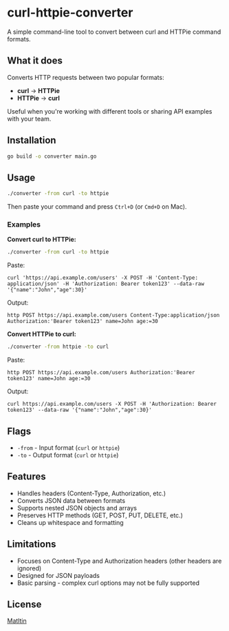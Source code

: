 # curl-httpie-converter

A simple command-line tool to convert between curl and HTTPie command formats.

## What it does

Converts HTTP requests between two popular formats:
- **curl** → **HTTPie**
- **HTTPie** → **curl**

Useful when you're working with different tools or sharing API examples with your team.

## Installation
```bash
go build -o converter main.go
```

## Usage
```bash
./converter -from curl -to httpie
```

Then paste your command and press `Ctrl+D` (or `Cmd+D` on Mac).

### Examples

**Convert curl to HTTPie:**
```bash
./converter -from curl -to httpie
```

Paste:
```
curl 'https://api.example.com/users' -X POST -H 'Content-Type: application/json' -H 'Authorization: Bearer token123' --data-raw '{"name":"John","age":30}'
```

Output:
```
http POST https://api.example.com/users Content-Type:application/json Authorization:'Bearer token123' name=John age:=30
```

**Convert HTTPie to curl:**
```bash
./converter -from httpie -to curl
```

Paste:
```
http POST https://api.example.com/users Authorization:'Bearer token123' name=John age:=30
```

Output:
```
curl https://api.example.com/users -X POST -H 'Authorization: Bearer token123' --data-raw '{"name":"John","age":30}'
```

## Flags

- `-from` - Input format (`curl` or `httpie`)
- `-to` - Output format (`curl` or `httpie`)

## Features

- Handles headers (Content-Type, Authorization, etc.)
- Converts JSON data between formats
- Supports nested JSON objects and arrays
- Preserves HTTP methods (GET, POST, PUT, DELETE, etc.)
- Cleans up whitespace and formatting

## Limitations

- Focuses on Content-Type and Authorization headers (other headers are ignored)
- Designed for JSON payloads
- Basic parsing - complex curl options may not be fully supported

## License
[Matltin](https://github.com/Matltin/)
